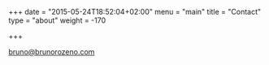 +++
date = "2015-05-24T18:52:04+02:00"
menu = "main"
title = "Contact"
type = "about"
weight = -170

+++

bruno@brunorozeno.com